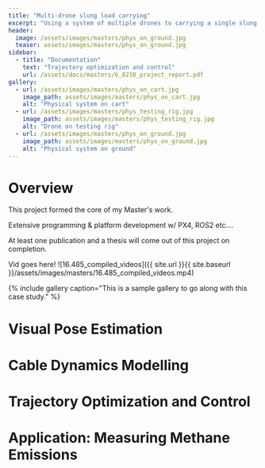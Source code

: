 ```yaml
---
title: "Multi-drone slung load carrying"
excerpt: "Using a system of multiple drones to carrying a single slung load. Allows the carrying of heavier loads with more precise control over load pose."
header:
  image: /assets/images/masters/phys_on_ground.jpg
  teaser: assets/images/masters/phys_on_ground.jpg
sidebar:
  - title: "Documentation"
    text: "Trajectory optimization and control"
    url: /assets/docs/masters/6_8210_project_report.pdf
gallery:
  - url: /assets/images/masters/phys_on_cart.jpg
    image_path: assets/images/masters/phys_on_cart.jpg
    alt: "Physical system on cart"
  - url: /assets/images/masters/phys_testing_rig.jpg
    image_path: assets/images/masters/phys_testing_rig.jpg
    alt: "Drone on testing rig"
  - url: /assets/images/masters/phys_on_ground.jpg
    image_path: assets/images/masters/phys_on_ground.jpg
    alt: "Physical system on ground"
---
```


# Overview
This project formed the core of my Master's work.

Extensive programming & platform development w/ PX4, ROS2 etc....

At least one publication and a thesis will come out of this project on completion.

Vid goes here!
![16.485_compiled_videos]({{ site.url }}{{ site.baseurl }}/assets/images/masters/16.485_compiled_videos.mp4)

{% include gallery caption="This is a sample gallery to go along with this case study." %}

# Visual Pose Estimation


# Cable Dynamics Modelling


# Trajectory Optimization and Control


# Application: Measuring Methane Emissions